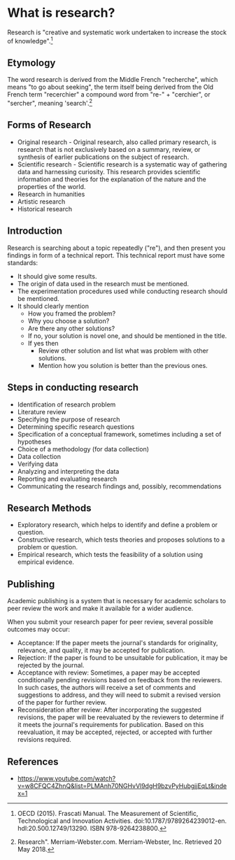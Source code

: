 # What is research?

Research is "creative and systematic work undertaken to increase the stock of knowledge".[^definition]

## Etymology

The word research is derived from the Middle French "recherche", which means "to go about seeking", the term itself being derived from the Old French term "recerchier" a compound word from "re-" + "cerchier", or "sercher", meaning 'search'.[^researchWordOrigin]

## Forms of Research

- Original research - Original research, also called primary research, is research that is not exclusively based on a summary, review, or synthesis of earlier publications on the subject of research.
- Scientific research - Scientific research is a systematic way of gathering data and harnessing curiosity. This research provides scientific information and theories for the explanation of the nature and the properties of the world.
- Research in humanities
- Artistic research
- Historical research

## Introduction

Research is searching about a topic repeatedly ("re"), and then present you findings in form of a technical report. This technical report must have some standards:

- It should give some results.
- The origin of data used in the research must be mentioned.
- The experimentation procedures used while conducting research should be mentioned.
- It should clearly mention
    - How you framed the problem?
    - Why you choose a solution?
    - Are there any other solutions?
    - If no, your solution is novel one, and should be mentioned in the title.
    - If yes then
        - Review other solution and list what was problem with other solutions.
        - Mention how you solution is better than the previous ones.

## Steps in conducting research

- Identification of research problem
- Literature review
- Specifying the purpose of research
- Determining specific research questions
- Specification of a conceptual framework, sometimes including a set of hypotheses
- Choice of a methodology (for data collection)
- Data collection
- Verifying data
- Analyzing and interpreting the data
- Reporting and evaluating research
- Communicating the research findings and, possibly, recommendations

## Research Methods

- Exploratory research, which helps to identify and define a problem or question.
- Constructive research, which tests theories and proposes solutions to a problem or question.
- Empirical research, which tests the feasibility of a solution using empirical evidence.

## Publishing

Academic publishing is a system that is necessary for academic scholars to peer review the work and make it available for a wider audience.

When you submit your research paper for peer review, several possible outcomes may occur:

- Acceptance: If the paper meets the journal's standards for originality, relevance, and quality, it may be accepted for publication.
- Rejection: If the paper is found to be unsuitable for publication, it may be rejected by the journal.
- Acceptance with review: Sometimes, a paper may be accepted conditionally pending revisions based on feedback from the reviewers. In such cases, the authors will receive a set of comments and suggestions to address, and they will need to submit a revised version of the paper for further review.
- Reconsideration after review: After incorporating the suggested revisions, the paper will be reevaluated by the reviewers to determine if it meets the journal's requirements for publication. Based on this reevaluation, it may be accepted, rejected, or accepted with further revisions required.

## References

- <https://www.youtube.com/watch?v=w8CFQC4ZhnQ&list=PLMAnh70NGHvVl9dgH9bzvPyHubgjjEqLt&index=1>

[^definition]: OECD (2015). Frascati Manual. The Measurement of Scientific, Technological and Innovation Activities. doi:10.1787/9789264239012-en. hdl:20.500.12749/13290. ISBN 978-9264238800.

[^researchWordOrigin]: Research". Merriam-Webster.com. Merriam-Webster, Inc. Retrieved 20 May 2018.
